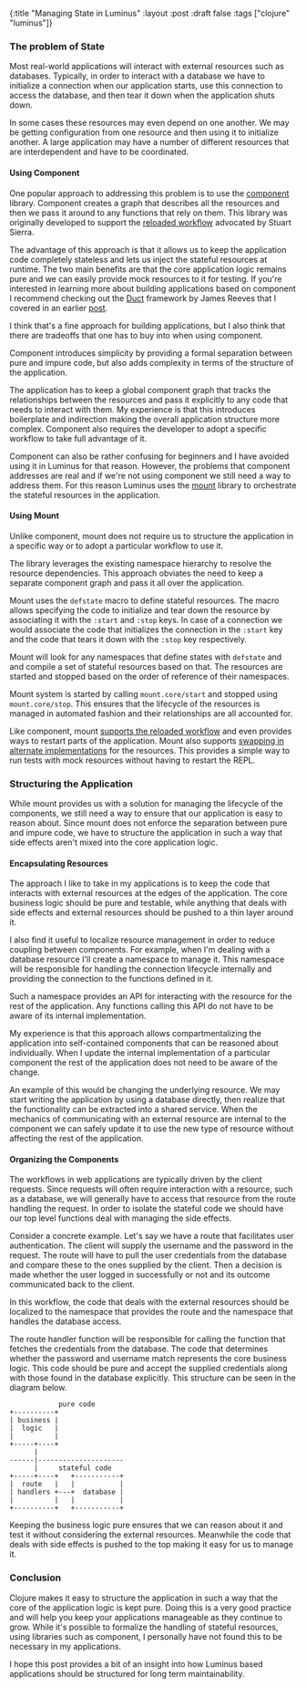 {:title "Managing State in Luminus"
 :layout :post
 :draft false
 :tags ["clojure" "luminus"]}

### The problem of State

Most real-world applications will interact with external resources such as databases. Typically, in order to interact with a database we have to initialize a connection when our application starts, use this connection to access the database, and then tear it down when the application shuts down. 

In some cases these resources may even depend on one another. We may be getting configuration from one resource and then using it to initialize another. A large application may have a number of different resources that are interdependent and have to be coordinated.

#### Using Component

One popular approach to addressing this problem is to use the [component](https://github.com/stuartsierra/component) library. Component creates a graph that describes all the resources and then we pass it around to any functions that rely on them. This library was originally developed to support the [reloaded workflow](http://thinkrelevance.com/blog/2013/06/04/clojure-workflow-reloaded) advocated by Stuart Sierra.

The advantage of this approach is that it allows us to keep the application code completely stateless and lets us inject the stateful resources at runtime. The two main benefits are that the core application logic remains pure and we can easily provide mock resources to it for testing. If you're interested in learning more about building applications based on component I recommend checking out the [Duct](https://github.com/weavejester/duct) framework by James Reeves that I covered in an earlier [post](http://yogthos.net/posts/2015-10-01-Compojure-API.html).

I think that's a fine approach for building applications, but I also think that there are tradeoffs that one has to buy into when using component.

Component introduces simplicity by providing a formal separation between pure and impure code, but also adds complexity in terms of the structure of the application.

The application has to keep a global component graph that tracks the relationships between the resources and pass it explicitly to any code that needs to interact with them. My experience is that this introduces boilerplate and indirection making the overall application structure more complex. Component also requires the developer to adopt a specific workflow to take full advantage of it.

Component can also be rather confusing for beginners and I have avoided using it in Luminus for that reason. However, the problems that component addresses are real and if we're not using component we still need a way to address them. For this reason Luminus uses the [mount](https://github.com/tolitius/mount) library to orchestrate the stateful resources in the application.

#### Using Mount

Unlike component, mount does not require us to structure the application in a specific way or to adopt a particular workflow to use it.

The library leverages the existing namespace hierarchy to resolve the resource dependencies. This approach obviates the need to keep a separate component graph and pass it all over the application.

Mount uses the `defstate` macro to define stateful resources. The macro allows specifying the code to initialize and tear down the resource by associating it with the `:start` and `:stop` keys. In case of a connection we would associate the code that initializes the connection in the `:start` key and the code that tears it down with the `:stop` key respectively.

Mount will look for any namespaces that define states with `defstate` and and compile a set of stateful resources based on that. The resources are started and stopped based on the order of reference of their namespaces.

Mount system is started by calling `mount.core/start` and stopped using `mount.core/stop`. This ensures that the lifecycle of the resources is managed in automated fashion and their relationships are all accounted for.

Like component, mount [supports the reloaded workflow](https://github.com/tolitius/mount#the-importance-of-being-reloadable) and even provides ways to restart parts of the application. Mount also supports [swapping in alternate implementations](https://github.com/tolitius/mount#swapping-alternate-implementations) for the resources. This provides a simple way to run tests with mock resources without having to restart the REPL.

### Structuring the Application

While mount provides us with a solution for managing the lifecycle of the components, we still need a way to ensure that our application is easy to reason about. Since mount does not enforce the separation between pure and impure code, we have to structure the application in such a way that side effects aren't mixed into the core application logic.

#### Encapsulating Resources

The approach I like to take in my applications is to keep the code that interacts with external resources at the edges of the application. The core business logic should be pure and testable, while anything that deals with side effects and external resources should be pushed to a thin layer around it.

I also find it useful to localize resource management in order to reduce coupling between components. For example, when I'm dealing with a database resource I'll create a namespace to manage it. This namespace will be responsible for handling the connection lifecycle internally and providing the connection to the functions defined in it.

Such a namespace provides an API for interacting with the resource for the rest of the application. Any functions calling this API do not have to be aware of its internal implementation.

My experience is that this approach allows compartmentalizing the application into self-contained components that can be reasoned about individually. When I update the internal implementation of a particular component the rest of the application does not need to be aware of the change.

An example of this would be changing the underlying resource. We may start writing the application by using a database directly, then realize that the functionality can be extracted into a shared service. When the mechanics of communicating with an external resource are internal to the component we can safely update it to use the new type of resource without affecting the rest of the application.

#### Organizing the Components

The workflows in web applications are typically driven by the client requests. Since requests will often require interaction with a resource, such as a database, we will generally have to access that resource from the route handling the request. In order to isolate the stateful code we should have our top level functions deal with managing the side effects.

Consider a concrete example. Let's say we have a route that facilitates user authentication. The client will supply the username and the password in the request. The route will have to pull the user credentials from the database and compare these to the ones supplied by the client. Then a decision is made whether the user logged in successfully or not and its outcome communicated back to the client.

In this workflow, the code that deals with the external resources should be localized to the namespace that provides the route and the namespace that handles the database access.

The route handler function will be responsible for calling the function that fetches the credentials from the database. The code that determines whether the password and username match represents the core business logic. This code should be pure and accept the supplied credentials along with those found in the database explicitly. This structure can be seen in the diagram below.

```
            pure code
+----------+
| business |
|  logic   |
|          |
+-----+----+
      |
------|---------------------
      |     stateful code
+-----+----+   +-----------+
|  route   |   |           |
| handlers +---+  database |
|          |   |           |
+----------+   +-----------+
```

Keeping the business logic pure ensures that we can reason about it and test it without considering the external resources. Meanwhile the code that deals with side effects is pushed to the top making it easy for us to manage it.

### Conclusion

Clojure makes it easy to structure the application in such a way that the core of the application logic is kept pure. Doing this is a very good practice and will help you keep your applications manageable as they continue to grow. While it's possible to formalize the handling of stateful resources, using libraries such as component, I personally have not found this to be necessary in my applications.

I hope this post provides a bit of an insight into how Luminus based applications should be structured for long term maintainability.
